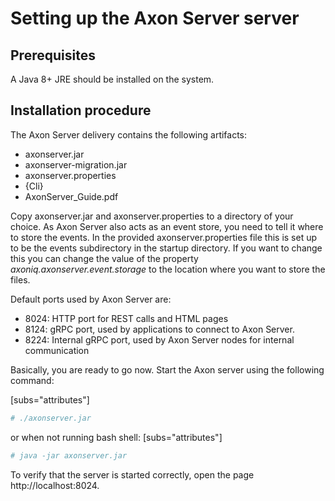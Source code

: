 # Setting up the Axon Server server

## Prerequisites
A Java 8+ JRE should be installed on the system.

## Installation procedure

The Axon Server delivery contains the following artifacts:

- axonserver.jar
- axonserver-migration.jar
- axonserver.properties
- {Cli}
- AxonServer_Guide.pdf


Copy axonserver.jar and axonserver.properties to a directory of your choice. As Axon Server also acts
as an event store, you need to tell it where to store the events. In the provided axonserver.properties file
this is set up to be the events subdirectory in the startup directory. If you want to change this you can
change the value of the property *axoniq.axonserver.event.storage* to the location where you want to store the
files.

Default ports used by Axon Server are:

- 8024: HTTP port for REST calls and HTML pages
- 8124: gRPC port, used by applications to connect to Axon Server.
- 8224: Internal gRPC port, used by Axon Server nodes for internal communication

Basically, you are ready to go now. Start the Axon server using the following command:

[subs="attributes"]
```sh
# ./axonserver.jar
```
or when not running bash shell:
[subs="attributes"]
```sh
# java -jar axonserver.jar
```

To verify that the server is started correctly, open the page http://localhost:8024.